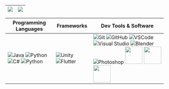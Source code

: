 <img src="https://github-readme-stats.vercel.app/api?username=malaka96&&show_icons=true&count_private=true&theme=github_dark">|<img src="https://github-readme-stats.vercel.app/api/top-langs/?username=malaka96&layout=compact&theme=github_dark">
|---|---|


| **Programming Languages** | **Frameworks**       | **Dev Tools & Software**  |
|---------------------------|----------------------|---------------------------|
| ![Java](https://skillicons.dev/icons?i=java) ![Python](https://skillicons.dev/icons?i=cs) ![C#](https://skillicons.dev/icons?i=dart) ![Python](https://skillicons.dev/icons?i=python) | ![Unity](https://skillicons.dev/icons?i=unity) ![Flutter](https://skillicons.dev/icons?i=flutter)  | ![Git](https://skillicons.dev/icons?i=git) ![GitHub](https://skillicons.dev/icons?i=github) ![VSCode](https://skillicons.dev/icons?i=vscode) ![Visual Studio](https://skillicons.dev/icons?i=visualstudio) ![Blender](https://skillicons.dev/icons?i=blender) ![Photoshop](https://skillicons.dev/icons?i=ps) <img src="https://img.icons8.com/color/48/trello.png" width="55"> <img src="https://img.icons8.com/color/48/audacity.png" width="55"> <img src="https://img.icons8.com/color/48/slack-new.png" width="55"> |


